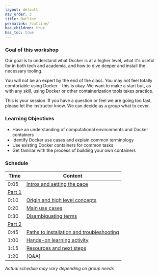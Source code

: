 ```yaml
---
layout: default
nav_order: 3
title: Outline
permalink: /outline/
has_children: true
has_toc: true
---
```



### Goal of this workshop

Our goal is to understand what Docker is at a higher level, what it's useful for in both tech and academia, and how to dive deeper and install the necessary tooling. 

You will not be an expert by the end of the class. You may not feel totally comfortable using Docker – this is okay. We want to make a start but, as with any skill, using Docker or other containerization tools takes practice. 

This is your session. If you have a question or feel we are going too fast, please let the instructor know. We can decide as a group what to cover.

### Learning Objectives

- Have an understanding of computational environments and Docker containers
- Identify Docker use cases and explain common terminology
- Use existing Docker containers for common tasks
- Get familiar with the process of building your own containers

### Schedule

| Time | Content
| --- | ---
| 0:05 | [Intros and setting the pace](participating-online.md)
| [Part 1](part-01.md)
| 0:10 | [Origin and high level concepts](concepts.md)
| 0:20 | [Main use cases](uses.md)
| 0:30 | [Disambiguating terms](disambiguation.md)
| [Part 2](part-02.md)
| 0:45 | [Paths to installation and troubleshooting](install.md)
| 1:00 | [Hands-on learning activity](activity.md)
| 1:15 | [Resources and next steps](resources.md)
| 1:20 | [Q&A]

_Actual schedule may vary depending on group needs_
